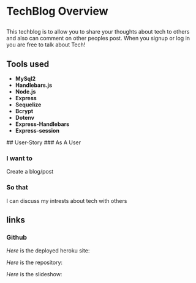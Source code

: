 # TechBlog Overview<p>
This techblog is to allow you to share your thoughts about tech to others and also can comment on other peoples post. When you signup or log in you are free to talk about Tech!<p>
## Tools used 
  <ul>
    <li><strong>MySql2</strong></li>
    <li><strong>Handlebars.js</strong></li>
    <li><strong>Node.js</strong></li>
    <li><strong>Express</strong></li>
    <li><strong>Sequelize</strong></li>
    <li><strong>Bcrypt</strong></li>
    <li><strong>Dotenv</strong></li>
    <li><strong>Express-Handlebars</strong></li>
    <li><strong>Express-session</strong></li>
</ul><p>
## User-Story 
### As A 
  User

### I want to
  Create a blog/post

### So that 
I can discuss my intrests about tech with others

## links 
### Github
*Here* is the deployed heroku site: <p>
*Here* is the repository: <p>
*Here* is the slideshow: <p>
